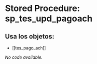 # Stored Procedure: sp_tes_upd_pagoach

## Usa los objetos:
- [[tes_pago_ach]]

*No code available.*
